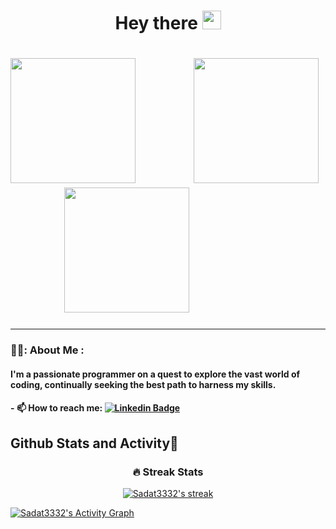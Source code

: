 <div id="header" align="center">
<h1>
           Hey there
  <img src="https://media.giphy.com/media/hvRJCLFzcasrR4ia7z/giphy.gif" width="30px"/>
</h1>
 
</div>
 <h1>
   
   <img src="https://media.giphy.com/media/hS42TuYYnANLFR9IRQ/giphy.gif" width="200px"/>
   &nbsp;&nbsp;&nbsp;&nbsp;
   &nbsp;&nbsp;&nbsp;&nbsp;&nbsp;&nbsp;&nbsp;
    <img src="https://media.giphy.com/media/juua9i2c2fA0AIp2iq/giphy.gif" width="200px"/>
  &nbsp;&nbsp;&nbsp;&nbsp;
   &nbsp;&nbsp;&nbsp;&nbsp;&nbsp;&nbsp;&nbsp;
   <img src="https://media.giphy.com/media/hS42TuYYnANLFR9IRQ/giphy.gif" width="200px"/>
 
    
  
   
 
 
  </h1>

---
### 👨‍💻: About Me : 
#### I'm a passionate programmer on a quest to explore the vast world of coding, continually seeking the best path to harness my skills.
#### - :mailbox: How to reach me: [![Linkedin Badge](https://img.shields.io/badge/LinkedIn-0077B5?style=for-the-badge&logo=linkedin&logoColor=white)](https://www.linkedin.com/in/syed-sadat-ali-336101264/)







  <h2>Github Stats and Activity🎯</h2>
  <div id="header" align="center">

  <h3>🔥 Streak Stats</h3>

  <!-- GitHub Readme Streak Stats - https://github.com/Sadat3332/github-readme-streak-stats -->
  <p>
    <a href="https://github.com/Sadat3332/github-readme-streak-stats">
      <img title="🔥 Get streak stats for your profile at git.io/streak-stats" alt="Sadat3332's streak" src="https://streak-stats.demolab.com/?user=Sadat3332&theme=violet-dark&card&hide_border=true"/>
    </a>
    </div>
   
  <a href="https://github.com/ashutosh00710/github-readme-activity-graph"><img alt="Sadat3332's Activity Graph" src="https://github-readme-activity-graph.vercel.app/graph/?username=Sadat3332&bg_color=1F222E&color=F8D866&line=F85D7F&point=FFFFFF&hide_border=true" /></a>



<!--
**Sadat3332/Sadat3332** is a ✨ _special_ ✨ repository because its `README.md` (this file) appears on your GitHub profile.

Here are some ideas to get you started:

- 🔭 I’m currently working on ...
- 🌱 I’m currently learning ...
- 👯 I’m looking to collaborate on ...
- 🤔 I’m looking for help with ...
- 💬 Ask me about ...
- 📫 How to reach me: ...
- 😄 Pronouns: ...
- ⚡ Fun fact: ...
-->
